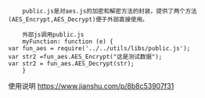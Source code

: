         public.js是对aes.js的加密和解密方法的封装，提供了两个方法(AES_Encrypt,AES_Decrypt)便于外部直接使用。

        外部js调用public.js
        myFunction: function (e) {
    var fun_aes = require('../../utils/libs/public.js');
    var str2 =fun_aes.AES_Encrypt("这是测试数据");
    var str2 = fun_aes.AES_Decrypt(str);
        }

使用说明 https://www.jianshu.com/p/8b8c53907f31
